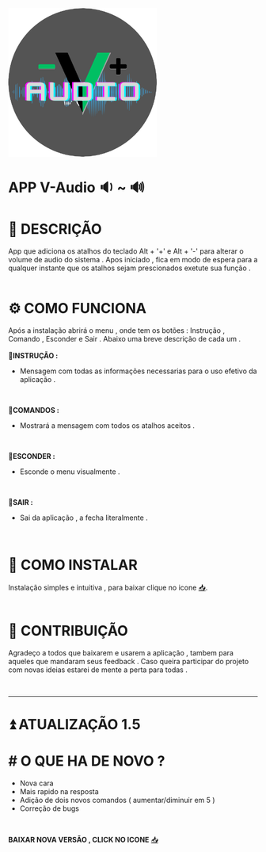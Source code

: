 <img src='codigo/img/icone_prin.png' width= 300>

# APP V-Audio :sound: ~ :loud_sound:

# :memo: DESCRIÇÃO 
  App que adiciona os atalhos do teclado Alt + '+' e Alt + '-' para alterar o volume de audio do sistema .
  Apos iniciado , fica em modo de espera para a qualquer instante que os atalhos sejam prescionados exetute sua função .
  <br><br>
  
# :gear: COMO FUNCIONA 
  Após a instalação abrirá o menu , onde tem os botões : Instrução , Comando , Esconder e Sair . Abaixo uma breve descrição de cada um .
  <br><br>
  :wrench:**INSTRUÇÃO :**
  + Mensagem com todas as informações necessarias para o uso efetivo da aplicação .
  <br>
  
  :wrench:**COMANDOS :** 
  + Mostrará a mensagem com todos os atalhos aceitos .
  <br>
  
  :wrench:**ESCONDER :**
  + Esconde o menu visualmente .
<br>

:wrench:**SAIR :**
+ Sai da aplicação , a fecha literalmente .
<br>
  
# :minidisc: COMO INSTALAR 
  Instalação simples e intuitiva , para baixar clique no icone [:inbox_tray:](https://github.com/DougVikt/APP_V-AUDIO/raw/main/executaveis/V-Audio_V-1,0.exe).
<br><br>

# :handshake: CONTRIBUIÇÃO 
Agradeço a todos que baixarem e usarem a aplicação , tambem para aqueles que mandaram seus feedback . Caso queira participar do projeto com novas ideias estarei de mente a perta para todas .

<br>

----------------------------------------------------------------------------------------------------
# :arrow_double_up: ATUALIZAÇÃO 1.5 <BR> 

# # O QUE HA DE NOVO ?
+ Nova cara
+ Mais rapido na resposta
+ Adição de dois novos comandos ( aumentar/diminuir em 5 )
+ Correção de bugs
<br>

**BAIXAR NOVA VERSÃO , CLICK NO ICONE** [:inbox_tray:](https://github.com/DougVikt/APP_V-AUDIO/raw/main/executaveis/V-Audio_V1,5.exe)
